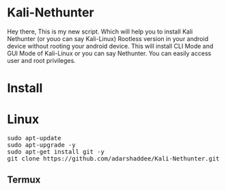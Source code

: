# Kali-Nethunter
Hey there, This is my new script. Which will help you to install Kali Nethunter (or youo can say Kali-Linux) Rootless version in your android device without rooting your android device. This will install CLI Mode and GUI Mode of Kali-Linux or you can say Nethunter. You can easily access user and root privileges.

# Install

# Linux
<pre>
sudo apt-update
sudo apt-upgrade -y
sudo apt-get install git -y
git clone https://github.com/adarshaddee/Kali-Nethunter.git
</pre>

## Termux
